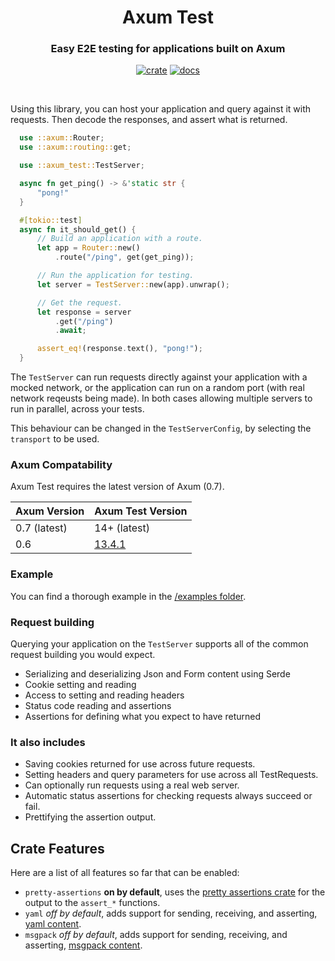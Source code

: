 <div align="center">
  <h1>
    Axum Test
  </h1>

  <h3>
    Easy E2E testing for applications built on Axum
  </h3>

  [![crate](https://img.shields.io/crates/v/axum-test.svg)](https://crates.io/crates/axum-test)
  [![docs](https://docs.rs/axum-test/badge.svg)](https://docs.rs/axum-test)

  <br/>
</div>

Using this library, you can host your application and query against it with requests. Then decode the responses, and assert what is returned.

```rust
  use ::axum::Router;
  use ::axum::routing::get;

  use ::axum_test::TestServer;

  async fn get_ping() -> &'static str {
      "pong!"
  }

  #[tokio::test]
  async fn it_should_get() {
      // Build an application with a route.
      let app = Router::new()
          .route("/ping", get(get_ping));

      // Run the application for testing.
      let server = TestServer::new(app).unwrap();

      // Get the request.
      let response = server
          .get("/ping")
          .await;

      assert_eq!(response.text(), "pong!");
  }
```

The `TestServer` can run requests directly against your application with a mocked network,
or the application can run on a random port (with real network reqeusts being made).
In both cases allowing multiple servers to run in parallel, across your tests.

This behaviour can be changed in the `TestServerConfig`, by selecting the `transport` to be used.

### Axum Compatability

Axum Test requires the latest version of Axum (0.7).

| Axum Version | Axum Test Version |
|--------------|-------------------|
| 0.7 (latest) | 14+ (latest)      |
| 0.6          | [13.4.1](https://crates.io/crates/axum-test/13.4.1)            |

### Example

You can find a thorough example in the [/examples folder](/examples/example-todo/).

### Request building

Querying your application on the `TestServer` supports all of the common request building you would expect.

 - Serializing and deserializing Json and Form content using Serde
 - Cookie setting and reading
 - Access to setting and reading headers
 - Status code reading and assertions
 - Assertions for defining what you expect to have returned

### It also includes

 - Saving cookies returned for use across future requests.
 - Setting headers and query parameters for use across all TestRequests.
 - Can optionally run requests using a real web server.
 - Automatic status assertions for checking requests always succeed or fail.
 - Prettifying the assertion output.

## Crate Features

Here are a list of all features so far that can be enabled:

 * `pretty-assertions` **on by default**, uses the [pretty assertions crate](https://crates.io/crates/pretty_assertions) for the output to the `assert_*` functions.
 * `yaml` _off by default_, adds support for sending, receiving, and asserting, [yaml content](https://yaml.org/).
 * `msgpack` _off by default_, adds support for sending, receiving, and asserting, [msgpack content](https://msgpack.org/index.html).
